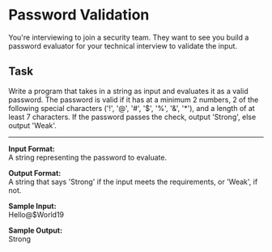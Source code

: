 # Password Validation

You're interviewing to join a security team. They want to see you build a password evaluator for your technical interview to validate the input.

## Task
Write a program that takes in a string as input and evaluates it as a valid password. The password is valid if it has at a minimum 2 numbers, 2 of the following special characters ('!', '@', '#', '$', '%', '&', '*'), and a length of at least 7 characters.
If the password passes the check, output 'Strong', else output 'Weak'.

---

**Input Format:**  
A string representing the password to evaluate.

**Output Format:**  
A string that says 'Strong' if the input meets the requirements, or 'Weak', if not.

**Sample Input:**  
Hello@$World19

**Sample Output:**  
Strong
